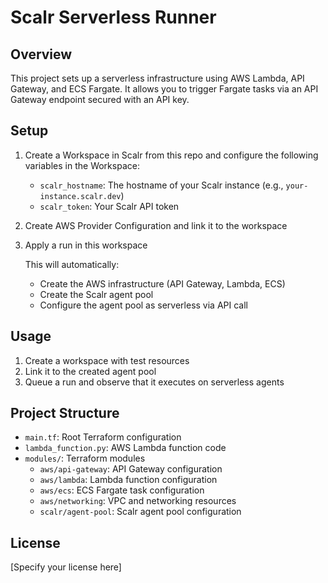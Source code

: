 # Scalr Serverless Runner

## Overview
This project sets up a serverless infrastructure using AWS Lambda, API Gateway, and ECS Fargate. It allows you to trigger Fargate tasks via an API Gateway endpoint secured with an API key.

## Setup
1. Create a Workspace in Scalr from this repo and configure the following variables in the Workspace:
   - `scalr_hostname`: The hostname of your Scalr instance (e.g., `your-instance.scalr.dev`)
   - `scalr_token`: Your Scalr API token
2. Create AWS Provider Configuration and link it to the workspace

2. Apply a run in this workspace

   This will automatically:
   - Create the AWS infrastructure (API Gateway, Lambda, ECS)
   - Create the Scalr agent pool
   - Configure the agent pool as serverless via API call

## Usage
1. Create a workspace with test resources
2. Link it to the created agent pool
3. Queue a run and observe that it executes on serverless agents

## Project Structure
- `main.tf`: Root Terraform configuration
- `lambda_function.py`: AWS Lambda function code
- `modules/`: Terraform modules
  - `aws/api-gateway`: API Gateway configuration
  - `aws/lambda`: Lambda function configuration
  - `aws/ecs`: ECS Fargate task configuration
  - `aws/networking`: VPC and networking resources
  - `scalr/agent-pool`: Scalr agent pool configuration

## License
[Specify your license here] 